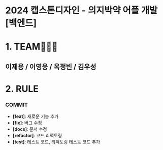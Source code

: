 # 2024 캡스톤디자인 - 의지박약 어플 개발 [백엔드]

# 1. TEAM👨🏻‍💻
이제용 / 이영웅 / 옥정빈 / 김우성
---
# 2. RULE

### COMMIT 

- **[feat]**: 새로운 기능 추가  
- **[fix]**: 버그 수정  
- **[docs]**: 문서 수정  
- **[refactor]**: 코드 리팩토링  
- **[test]**: 테스트 코드, 리팩토링 테스트 코드 추가  


